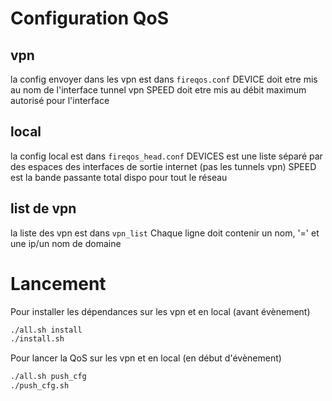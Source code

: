 # Configuration QoS
## vpn
la config envoyer dans les vpn est dans `fireqos.conf`
DEVICE doit etre mis au nom de l'interface tunnel vpn
SPEED doit etre mis au débit maximum autorisé pour l'interface

## local
la config local est dans `fireqos_head.conf`
DEVICES est une liste séparé par des espaces des interfaces de sortie internet (pas les tunnels vpn)
SPEED est la bande passante total dispo pour tout le réseau

## list de vpn
la liste des vpn est dans `vpn_list`
Chaque ligne doit contenir un nom, '=' et une ip/un nom de domaine

# Lancement
Pour installer les dépendances sur les vpn et en local (avant évènement)
```bash
./all.sh install
./install.sh
```

Pour lancer la QoS sur les vpn et en local (en début d'évènement)
```bash
./all.sh push_cfg
./push_cfg.sh
```
